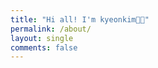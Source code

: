 ```yaml
---
title: "Hi all! I'm kyeonkim👋🏻"
permalink: /about/
layout: single
comments: false
---
```



